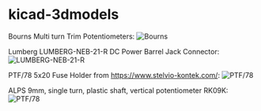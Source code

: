 # kicad-3dmodels

Bourns Multi turn Trim Potentiometers:
![Bourns](https://github.com/dhaillant/kicad-3dmodels/raw/master/bourns/bourns-small.png)

Lumberg LUMBERG-NEB-21-R DC Power Barrel Jack Connector:
![LUMBERG-NEB-21-R](https://github.com/dhaillant/kicad-3dmodels/raw/master/conn-jacks/LUMBERG-NEB-21-R-small.png)

PTF/78 5x20 Fuse Holder from https://www.stelvio-kontek.com/:
![PTF/78](https://github.com/dhaillant/kicad-3dmodels/raw/master/fuses/FUSE-HOLDER-PTF78-small.png)

ALPS 9mm, single turn, plastic shaft, vertical potentiometer RK09K:
![PTF/78](https://github.com/dhaillant/kicad-3dmodels/raw/master/potentiometers/ALPS-RK09K-small.png)
